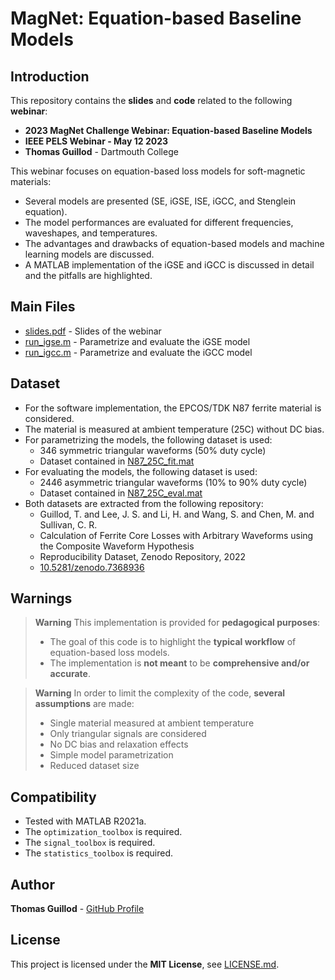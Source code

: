 # MagNet: Equation-based Baseline Models

## Introduction

This repository contains the **slides** and **code** related to the following **webinar**:
* **2023 MagNet Challenge Webinar: Equation-based Baseline Models**
* **IEEE PELS Webinar - May 12 2023**
* **Thomas Guillod** - Dartmouth College

This webinar focuses on equation-based loss models for soft-magnetic materials:
* Several models are presented (SE, iGSE, ISE, iGCC, and Stenglein equation).
* The model performances are evaluated for different frequencies, waveshapes, and temperatures.
* The advantages and drawbacks of equation-based models and machine learning models are discussed.
* A MATLAB implementation of the iGSE and iGCC is discussed in detail and the pitfalls are highlighted.

## Main Files

* [slides.pdf](slides.pdf) - Slides of the webinar
* [run_igse.m](run_igse.m) - Parametrize and evaluate the iGSE model
* [run_igcc.m](run_igcc.m) - Parametrize and evaluate the iGCC model

## Dataset

* For the software implementation, the EPCOS/TDK N87 ferrite material is considered.
* The material is measured at ambient temperature (25C) without DC bias.
* For parametrizing the models, the following dataset is used:
    * 346 symmetric triangular waveforms (50% duty cycle)
    * Dataset contained in [N87_25C_fit.mat](data/N87_25C_fit.mat)
* For evaluating the models, the following dataset is used:
    * 2446 asymmetric triangular waveforms (10% to 90% duty cycle)
    * Dataset contained in [N87_25C_eval.mat](data/N87_25C_eval.mat)
* Both datasets are extracted from the following repository:
    * Guillod, T. and Lee, J. S. and Li, H. and Wang, S. and Chen, M. and Sullivan, C. R.
    * Calculation of Ferrite Core Losses with Arbitrary Waveforms using the Composite Waveform Hypothesis
    * Reproducibility Dataset, Zenodo Repository, 2022
    * [10.5281/zenodo.7368936](https://doi.org/10.5281/zenodo.7368936)

## Warnings

> **Warning**
> This implementation is provided for **pedagogical purposes**:
> * The goal of this code is to highlight the **typical workflow** of equation-based loss models.
> * The implementation is **not meant** to be **comprehensive and/or accurate**.

> **Warning**
> In order to limit the complexity of the code, **several assumptions** are made:
> * Single material measured at ambient temperature
> * Only triangular signals are considered
> * No DC bias and relaxation effects
> * Simple model parametrization
> * Reduced dataset size

## Compatibility

* Tested with MATLAB R2021a.
* The `optimization_toolbox` is required.
* The `signal_toolbox` is required.
* The `statistics_toolbox` is required.

## Author

**Thomas Guillod** - [GitHub Profile](https://github.com/otvam)

## License

This project is licensed under the **MIT License**, see [LICENSE.md](LICENSE.md).
